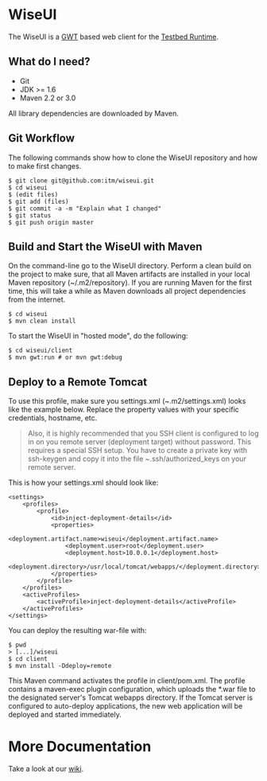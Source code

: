 WiseUI
======

The WiseUI is a [GWT][gwt] based web client for the [Testbed Runtime][testbedruntime].


What do I need?
---------------
   * Git
   * JDK >= 1.6
   * Maven 2.2 or 3.0

All library dependencies are downloaded by Maven.

Git Workflow
------------

The following commands show how to clone the WiseUI repository and how to make first changes.

    $ git clone git@github.com:itm/wiseui.git
    $ cd wiseui
    $ (edit files)
    $ git add (files)
    $ git commit -a -m "Explain what I changed"
    $ git status
    $ git push origin master


Build and Start the WiseUI with Maven
-------------------------------------

On the command-line go to the WiseUI directory. Perform a clean build on the project to make sure, that all Maven artifacts are installed in your local Maven repository (~/.m2/repository). If you are running Maven for the first time, this will take a while as Maven downloads all project dependencies from the internet.

    $ cd wiseui
    $ mvn clean install

To start the WiseUI in "hosted mode", do the following:

    $ cd wiseui/client
    $ mvn gwt:run # or mvn gwt:debug


Deploy to a Remote Tomcat
-------------------------

To use this profile, make sure you settings.xml (~.m2/settings.xml) looks like the example below. Replace the property values with your specific credentials, hostname, etc.

> Also, it is highly recommended that you SSH client is configured to log in on you remote server (deployment target) without password. This requires a special SSH setup. 
> You have to create a private key with ssh-keygen and copy it into the file ~.ssh/authorized_keys on your remote server.

This is how your settings.xml should look like:

    <settings>
        <profiles>
            <profile>
                <id>inject-deployment-details</id>
                <properties>
                    <deployment.artifact.name>wiseui</deployment.artifact.name>
                    <deployment.user>root</deployment.user>
                    <deployment.host>10.0.0.1</deployment.host>
                    <deployment.directory>/usr/local/tomcat/webapps/</deployment.directory>
                </properties>
            </profile>
        </profiles>
        <activeProfiles>
            <activeProfile>inject-deployment-details</activeProfile>
        </activeProfiles>
    </settings>

You can deploy the resulting war-file with:

    $ pwd
    > [...]/wiseui
    $ cd client
    $ mvn install -Ddeploy=remote
    
This Maven command activates the profile in client/pom.xml. The profile contains a maven-exec plugin  configuration, which uploads the *.war file to the designated server's Tomcat webapps directory. If the Tomcat server is configured to auto-deploy applications, the new web application will be deployed and started immediately.


More Documentation
==================
Take a look at our [wiki][].


[gwt]:http://code.google.com/webtoolkit/doc/2.2/DevGuide.html
[wiki]:https://github.com/itm/wiseui/wiki
[testbedruntime]:https://github.com/itm/testbed-runtime
